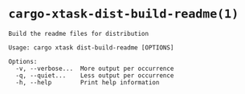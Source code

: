 # `cargo-xtask-dist-build-readme(1)`

```test
Build the readme files for distribution

Usage: cargo xtask dist-build-readme [OPTIONS]

Options:
  -v, --verbose...  More output per occurrence
  -q, --quiet...    Less output per occurrence
  -h, --help        Print help information
```
